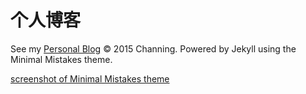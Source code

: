 # 个人博客
See my [Personal Blog](http://jincan39.github.io)
© 2015 Channing. Powered by Jekyll using the Minimal Mistakes theme.



[screenshot of Minimal Mistakes theme](http://mmistakes.github.io/minimal-mistakes/images/mm-theme-post-600.jpg)

<!--# Minimal Mistakes-->

<!--**[Minimal Mistakes](http://mmistakes.github.io/minimal-mistakes)** is a two column responsive Jekyll theme perfect for powering your GitHub hosted blog.-->

<!--## Minimal Mistakes is all about:-->

<!--* Responsive templates. Looking good on mobile, tablet, and desktop.-->
<!--* Gracefully degrading in older browsers. Compatible with Internet Explorer 8+ and all modern browsers.-->
<!--* Minimal embellishments -- content first.-->
<!--* Optional large feature images for posts and pages.-->
<!--* Simple and clear permalink structure.-->
<!--* [Custom 404 page](http://mmistakes.github.io/minimal-mistakes/404.html) to get you started.-->
<!--* Support for Disqus Comments-->

<!--![screenshot of Minimal Mistakes theme](http://mmistakes.github.io/minimal-mistakes/images/mm-theme-post-600.jpg)-->

<!--See a [live version of Minimal Mistakes](http://mmistakes.github.io/minimal-mistakes/) hosted on GitHub.-->

<!--## Getting Started-->

<!--Minimal Mistakes takes advantage of Sass and data files to make customizing easier. These features require Jekyll 2.x and will not work with older versions of Jekyll.-->

<!--To learn how to install and use this theme check out the [Setup Guide](http://mmistakes.github.io/minimal-mistakes/theme-setup/) for more information.-->
